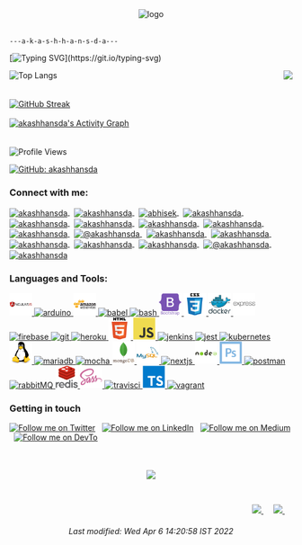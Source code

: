 <div align="center">
<img src="https://avatars.githubusercontent.com/u/1342004?s=200&v=4" alt="logo"></img>
</div>
<br>

```
---a-k-a-s-h-h-a-n-s-d-a---
```
[![Typing SVG](https://readme-typing-svg.herokuapp.com?font=JetBrains+Mono&color=06FF00&width=440&lines=Welcome+to+akashhansda+GitHub+profile.;Hi,+I'+m+akashhansda;I'+m+an+Open+Source+Code+Explorer+and+Enthusiast+and+Web+Development;I'+m+currently+learning+Machine+Learning;I'+m+looking+to+collaborate+on+GitHub+and+more+.+.+.;How+to+reach+me+@akashhansda.;Research+is+our+priority.;Thanks+for+reading.)](https://git.io/typing-svg)

![Top Langs](https://github-readme-stats.vercel.app/api/top-langs/?username=donnemartin&layout=compact&theme=github_dark&hide=php,javascript,css,tsql,html,scss,makefile,shell,dockerfile)
<img align="right" src="https://github-readme-stats.vercel.app/api?username=akashhansda&show_icons=true&icon_color=06FF00&text_color=718096&bg_color=00000000&hide_title=true&hide_border=true" />
<br>
<br><br>
[![GitHub Streak](https://github-readme-streak-stats.herokuapp.com/?user=akashhansda&currStreakNum=2FD3EB&fire=pink&sideLabels=F00&theme=nightowl)](https://git.io/streak-stats)
<br>
<br><!-- https://github.com/akashhansda/github-readme-activity-graph -->
<a href="https://github.com/akashhansda/github-readme-activity-graph"><img alt="akashhansda's Activity Graph" src="https://denvercoder1-activity-graph.herokuapp.com/graph/?username=akashhansda&bg_color=000000&color=4E9F3D&line=06FF00&point=FFFFFF&hide_border=true" /></a>
<br>
<br>
<br>
![Profile Views](https://komarev.com/ghpvc/?username=akashhansda&color=brightgreen)

[![GitHub: akashhansda](https://img.shields.io/github/followers/akashhansda?label=follow%20github&color=brightgreen)](https://github.com/akashhansda)

<h3 align="left">Connect with me:</h3>
<p align="left">
<a href="https://codepen.io/akashhansda" target="blank" title="Follow me on ">
<img align="center" src="https://cdn.jsdelivr.net/npm/simple-icons@3.0.1/icons/codepen.svg" alt="akashhansda" height="30" width="40" />
</a>&nbsp;
<a href="https://dev.to/akashhansda" target="blank" title="Follow me on ">
<img align="center" src="https://cdn.jsdelivr.net/npm/simple-icons@3.0.1/icons/dev-dot-to.svg" alt="akashhansda" height="30" width="40" />
</a>&nbsp;
<a href="https://twitter.com/abhisek" target="blank" title="Follow me on ">
<img align="center" src="https://cdn.jsdelivr.net/npm/simple-icons@3.0.1/icons/twitter.svg" alt="abhisek" height="30" width="40" />
</a>&nbsp;
<a href="https://linkedin.com/in/akashhansda" target="blank" title="Follow me on ">
<img align="center" src="https://cdn.jsdelivr.net/npm/simple-icons@3.0.1/icons/linkedin.svg" alt="akashhansda" height="30" width="40" />
</a>&nbsp;
<a href="https://codesandbox.com/akashhansda" target="blank" title="Follow me on ">
<img align="center" src="https://cdn.jsdelivr.net/npm/simple-icons@3.0.1/icons/codesandbox.svg" alt="akashhansda" height="30" width="40" />
</a>&nbsp;
<a href="https://kaggle.com/akashhansda" target="blank" title="Follow me on ">
<img align="center" src="https://cdn.jsdelivr.net/npm/simple-icons@3.0.1/icons/kaggle.svg" alt="akashhansda" height="30" width="40" />
</a>&nbsp;
<a href="https://fb.com/akashhansda" target="blank" title="Follow me on ">
<img align="center" src="https://cdn.jsdelivr.net/npm/simple-icons@3.0.1/icons/facebook.svg" alt="akashhansda" height="30" width="40" />
</a>&nbsp;
<a href="https://instagram.com/akashhansda" target="blank" title="Follow me on ">
<img align="center" src="https://cdn.jsdelivr.net/npm/simple-icons@3.0.1/icons/instagram.svg" alt="akashhansda" height="30" width="40" />
</a>&nbsp;
<a href="https://dribbble.com/akashhansda" target="blank" title="Follow me on ">
<img align="center" src="https://cdn.jsdelivr.net/npm/simple-icons@3.0.1/icons/dribbble.svg" alt="akashhansda" height="30" width="40" />
</a>&nbsp;
<a href="https://medium.com/@akashhansda" target="blank" title="Follow me on ">
<img align="center" src="https://cdn.jsdelivr.net/npm/simple-icons@3.0.1/icons/medium.svg" alt="@akashhansda" height="30" width="40" />
</a>&nbsp;
<a href="https://www.youtube.com/c/akashhansda" target="blank" title="Follow me on ">
<img align="center" src="https://cdn.jsdelivr.net/npm/simple-icons@3.0.1/icons/youtube.svg" alt="akashhansda" height="30" width="40" />
</a>&nbsp;
<a href="https://www.codechef.com/users/akashhansda" target="blank" title="Follow me on ">
<img align="center" src="https://cdn.jsdelivr.net/npm/simple-icons@3.1.0/icons/codechef.svg" alt="akashhansda" height="30" width="40" />
</a>&nbsp;
<a href="https://www.hackerrank.com/akashhansda" target="blank" title="Follow me on ">
<img align="center" src="https://cdn.jsdelivr.net/npm/simple-icons@3.0.1/icons/hackerrank.svg" alt="akashhansda" height="30" width="40" />
</a>&nbsp;
<a href="https://codeforces.com/profile/akashhansda" target="blank" title="Follow me on ">
<img align="center" src="https://cdn.jsdelivr.net/npm/simple-icons@3.0.1/icons/codeforces.svg" alt="akashhansda" height="30" width="40" />
</a>&nbsp;
<a href="https://www.leetcode.com/akashhansda" target="blank" title="Follow me on ">
<img align="center" src="https://cdn.jsdelivr.net/npm/simple-icons@3.0.1/icons/leetcode.svg" alt="akashhansda" height="30" width="40" />
</a>&nbsp;
<a href="https://www.hackerearth.com/@akashhansda" target="blank" title="Follow me on ">
<img align="center" src="https://cdn.jsdelivr.net/npm/simple-icons@3.0.1/icons/hackerearth.svg" alt="@akashhansda" height="30" width="40" />
</a>&nbsp;
<a href="https://www.topcoder.com/members/akashhansda" target="blank" title="Follow me on ">
<img align="center" src="https://cdn.jsdelivr.net/npm/simple-icons@3.0.1/icons/topcoder.svg" alt="akashhansda" height="30" width="40" />
</a>
</p>

<h3 align="left">Languages and Tools:</h3>
<p align="left"> <a href="https://angular.io" target="_blank"> <img src="https://raw.githubusercontent.com/devicons/devicon/master/icons/angularjs/angularjs-original-wordmark.svg" alt="angularjs" width="40" height="40"/> </a> <a href="https://www.arduino.cc/" target="_blank"> <img src="https://cdn.worldvectorlogo.com/logos/arduino-1.svg" alt="arduino" width="40" height="40"/> </a> <a href="https://aws.amazon.com" target="_blank"> <img src="https://raw.githubusercontent.com/devicons/devicon/master/icons/amazonwebservices/amazonwebservices-original-wordmark.svg" alt="aws" width="40" height="40"/> </a> <a href="https://babeljs.io/" target="_blank"> <img src="https://www.vectorlogo.zone/logos/babeljs/babeljs-icon.svg" alt="babel" width="40" height="40"/> </a> <a href="https://www.gnu.org/software/bash/" target="_blank"> <img src="https://www.vectorlogo.zone/logos/gnu_bash/gnu_bash-icon.svg" alt="bash" width="40" height="40"/> </a> <a href="https://getbootstrap.com" target="_blank"> <img src="https://raw.githubusercontent.com/devicons/devicon/master/icons/bootstrap/bootstrap-plain-wordmark.svg" alt="bootstrap" width="40" height="40"/> </a> <a href="https://www.w3schools.com/css/" target="_blank"> <img src="https://raw.githubusercontent.com/devicons/devicon/master/icons/css3/css3-original-wordmark.svg" alt="css3" width="40" height="40"/> </a> <a href="https://www.docker.com/" target="_blank"> <img src="https://raw.githubusercontent.com/devicons/devicon/master/icons/docker/docker-original-wordmark.svg" alt="docker" width="40" height="40"/> </a> <a href="https://expressjs.com" target="_blank"> <img src="https://raw.githubusercontent.com/devicons/devicon/master/icons/express/express-original-wordmark.svg" alt="express" width="40" height="40"/> </a> <a href="https://firebase.google.com/" target="_blank"> <img src="https://www.vectorlogo.zone/logos/firebase/firebase-icon.svg" alt="firebase" width="40" height="40"/> </a> <a href="https://git-scm.com/" target="_blank"> <img src="https://www.vectorlogo.zone/logos/git-scm/git-scm-icon.svg" alt="git" width="40" height="40"/> </a> <a href="https://heroku.com" target="_blank"> <img src="https://www.vectorlogo.zone/logos/heroku/heroku-icon.svg" alt="heroku" width="40" height="40"/> </a> <a href="https://www.w3.org/html/" target="_blank"> <img src="https://raw.githubusercontent.com/devicons/devicon/master/icons/html5/html5-original-wordmark.svg" alt="html5" width="40" height="40"/> </a> <a href="https://developer.mozilla.org/en-US/docs/Web/JavaScript" target="_blank"> <img src="https://raw.githubusercontent.com/devicons/devicon/master/icons/javascript/javascript-original.svg" alt="javascript" width="40" height="40"/> </a> <a href="https://www.jenkins.io" target="_blank"> <img src="https://www.vectorlogo.zone/logos/jenkins/jenkins-icon.svg" alt="jenkins" width="40" height="40"/> </a> <a href="https://jestjs.io" target="_blank"> <img src="https://www.vectorlogo.zone/logos/jestjsio/jestjsio-icon.svg" alt="jest" width="40" height="40"/> </a> <a href="https://kubernetes.io" target="_blank"> <img src="https://www.vectorlogo.zone/logos/kubernetes/kubernetes-icon.svg" alt="kubernetes" width="40" height="40"/> </a> <a href="https://www.linux.org/" target="_blank"> <img src="https://raw.githubusercontent.com/devicons/devicon/master/icons/linux/linux-original.svg" alt="linux" width="40" height="40"/> </a> <a href="https://mariadb.org/" target="_blank"> <img src="https://www.vectorlogo.zone/logos/mariadb/mariadb-icon.svg" alt="mariadb" width="40" height="40"/> </a> <a href="https://mochajs.org" target="_blank"> <img src="https://www.vectorlogo.zone/logos/mochajs/mochajs-icon.svg" alt="mocha" width="40" height="40"/> </a> <a href="https://www.mongodb.com/" target="_blank"> <img src="https://raw.githubusercontent.com/devicons/devicon/master/icons/mongodb/mongodb-original-wordmark.svg" alt="mongodb" width="40" height="40"/> </a> <a href="https://www.mysql.com/" target="_blank"> <img src="https://raw.githubusercontent.com/devicons/devicon/master/icons/mysql/mysql-original-wordmark.svg" alt="mysql" width="40" height="40"/> </a> <a href="https://nextjs.org/" target="_blank"> <img src="https://cdn.worldvectorlogo.com/logos/nextjs-3.svg" alt="nextjs" width="40" height="40"/> </a> <a href="https://nodejs.org" target="_blank"> <img src="https://raw.githubusercontent.com/devicons/devicon/master/icons/nodejs/nodejs-original-wordmark.svg" alt="nodejs" width="40" height="40"/> </a> <a href="https://www.photoshop.com/en" target="_blank"> <img src="https://raw.githubusercontent.com/devicons/devicon/master/icons/photoshop/photoshop-line.svg" alt="photoshop" width="40" height="40"/> </a> <a href="https://postman.com" target="_blank"> <img src="https://www.vectorlogo.zone/logos/getpostman/getpostman-icon.svg" alt="postman" width="40" height="40"/> </a> <a href="https://www.rabbitmq.com" target="_blank"> <img src="https://www.vectorlogo.zone/logos/rabbitmq/rabbitmq-icon.svg" alt="rabbitMQ" width="40" height="40"/> </a> <a href="https://redis.io" target="_blank"> <img src="https://raw.githubusercontent.com/devicons/devicon/master/icons/redis/redis-original-wordmark.svg" alt="redis" width="40" height="40"/> </a> <a href="https://sass-lang.com" target="_blank"> <img src="https://raw.githubusercontent.com/devicons/devicon/master/icons/sass/sass-original.svg" alt="sass" width="40" height="40"/> </a> <a href="https://travis-ci.org" target="_blank"> <img src="https://www.vectorlogo.zone/logos/travis-ci/travis-ci-icon.svg" alt="travisci" width="40" height="40"/> </a> <a href="https://www.typescriptlang.org/" target="_blank"> <img src="https://raw.githubusercontent.com/devicons/devicon/master/icons/typescript/typescript-original.svg" alt="typescript" width="40" height="40"/> </a> <a href="https://www.vagrantup.com/" target="_blank"> <img src="https://www.vectorlogo.zone/logos/vagrantup/vagrantup-icon.svg" alt="vagrant" width="40" height="40"/> </a> </p>

### Getting in touch
<a href="https://twitter.com/" title="Follow me on Twitter">
  <img
    width="24"
    alt="Follow me on Twitter"
    src="https://raw.githubusercontent.com/trekhleb/trekhleb/master/assets/icons/twitter.svg"
  /></a>
&nbsp;
<a href="https://www.linkedin.com/in/" title="Follow me on LinkedIn">
  <img
    width="24"
    alt="Follow me on LinkedIn"
    src="https://raw.githubusercontent.com/trekhleb/trekhleb/master/assets/icons/linkedin.svg"
  /></a>
&nbsp;
<a href="https://medium.com/" title="Follow me on Medium">
  <img
    width="24"
    alt="Follow me on Medium"
    src="https://raw.githubusercontent.com/trekhleb/trekhleb/master/assets/icons/medium.svg"
  /></a>
&nbsp;
<a href="https://dev.to/" title="Follow me on DevTo">
  <img
    width="24"
    alt="Follow me on DevTo"
    src="https://raw.githubusercontent.com/trekhleb/trekhleb/master/assets/icons/devto.svg"
  /></a>
&nbsp;
<br>
<br>
<div align="center">
<br>  
<p align="center"><img align="center" src="https://profile-counter.glitch.me/{akashhansda}/count.svg" /></p> 
<br>
</div>
<p align="right">
    <a href="https://akashhansda.github.io/" alt="portfolio">
        <img src="https://img.shields.io/badge/Portfolio-akashhansda-brightgreen.svg" />
    </a>&emsp;
    <a href="https://t.me/akashhansda" alt="Telegram">
        <img src="https://img.shields.io/badge/-akashhansda-blue?style=social&logo=Telegram&logoColor=blue" />
    </a>&emsp;
</p>

<!--
**akashhansda/akashhansda** is a ✨ _special_ ✨ repository because its `README.md` (this file) appears on your GitHub profile.

Here are some ideas to get you started:

- 🔭 I’m currently working on ...
- 🌱 I’m currently learning ...
- 👯 I’m looking to collaborate on ...
- 🤔 I’m looking for help with ...
- 💬 Ask me about ...
- 📫 How to reach me: ...
- 😄 Pronouns: ...
- ⚡ Fun fact: ...
-->
<h6 color="9AB3F5" align="center">Last modified: Wed Apr 6 14:20:58 IST 2022</h6>
